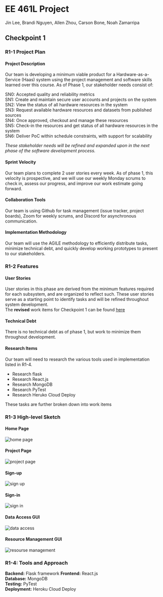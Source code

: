 # EE 461L Project
Jin Lee, Brandi Nguyen, Allen Zhou, Carson Bone, Noah Zamarripa  

## Checkpoint 1

### R1-1 Project Plan

#### Project Description
Our team is developing a minimum viable product for a Hardware-as-a-Service (Haas) system using the project management and software skills learned over this course. As of Phase 1, our stakeholder needs consist of:    

SN0: Accepted quality and reliability metrics   
SN1: Create and maintain secure user accounts and projects on the system    
SN2: View the status of all hardware resources in the system   
SN3: Request available hardware resources and datasets from published sources   
SN4: Once approved, checkout and manage these resources   
SN5: Check-in the resources and get status of all hardware resources in the system   
SN6: Deliver PoC within schedule constraints, with support for scalability  

<em>These stakeholder needs will be refined and expanded upon in the next phase of the software development process.</em>


#### Sprint Velocity
Our team plans to complete 2 user stories every week. As of phase 1, this velocity is prospective, and we will use our weekly Monday scrums to check in, assess our progress, and improve our work estimate going forward.  

#### Collaboration Tools
Our team is using Github for task management (issue tracker, project boards), Zoom for weekly scrums, and Discord for asynchronous communication.

#### Implementation Methodology
Our team will use the AGILE methodology to efficiently distribute tasks, minimize technical debt, and quickly develop working prototypes to present to our stakeholders.

### R1-2 Features

#### User Stories  
User stories in this phase are derived from the minimum features required for each subsystem, and are organized to reflect such. These user stories serve as a starting point to identify tasks and will be refined throughout system development.  
The **revised** work items for Checkpoint 1 can be found [here](https://github.com/jin-lee-00/ee461l/issues)

#### Technical Debt  
There is no technical debt as of phase 1, but work to minimize them throughout development. 
#### Research Items
Our team will need to research the various tools used in implementation listed in R1-4.
<ul>  
	<li> Research flask </li>  
	<li> Research React.js </li>
	<li> Research MongoDB </li>
	<li> Research PyTest </li>
	<li> Research Heruko Cloud Deploy </li>
</ul>  
These tasks are further broken down into work items

### R1-3 High-level Sketch
#### Home Page
![home page](https://user-images.githubusercontent.com/98115244/154193552-b4bad84f-7be6-4021-b0d7-0aad1de62584.png)
#### Project Page
![project page](https://user-images.githubusercontent.com/98115244/154193565-cddc3776-b1db-4d7e-a1d5-9b3045c76757.png)
#### Sign-up
![sign up](https://user-images.githubusercontent.com/98115244/154193573-b22b5ade-0e2a-4925-9035-e2b4660d4e50.png)
#### Sign-in 
![sign in](https://user-images.githubusercontent.com/98115244/154193583-5c3fe476-6739-4b32-8b91-3400480ea253.png)  
#### Data Access GUI  
![data access](https://user-images.githubusercontent.com/98115244/155260562-47d4a450-97ae-46fe-bca1-4a69724d601e.png)  
#### Resource Management GUI  
![resourse management](https://user-images.githubusercontent.com/98115244/155260578-718371e4-2674-48ae-8d10-9ad0291c24e0.png)



### R1-4: Tools and Approach
**Backend:** Flask framework
**Frontend:** React.js  
**Database:** MongoDB  
**Testing:** PyTest  
**Deployment:** Heroku Cloud Deploy
